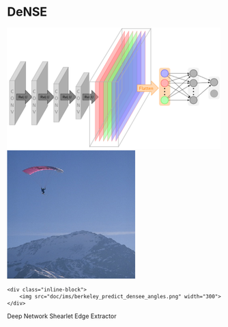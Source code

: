 # DeNSE

<img src="doc/ims/Architecture.png" width="500" alt="Architecture" class="center">

<div id="banner">
    <div class="inline-block">
        <img src="doc/ims/berkeley_im.png" width="300">
    </div>

    <div class="inline-block">
        <img src="doc/ims/berkeley_predict_densee_angles.png" width="300">
    </div>
</div>

Deep Network Shearlet Edge Extractor
